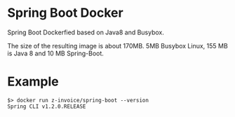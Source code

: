 Spring Boot Docker 
===========
Spring Boot Dockerfied based on Java8 and Busybox.

The size of the resulting image is about 170MB. 5MB Busybox Linux, 155 MB is Java 8 and 10 MB Spring-Boot.


Example
===========

```
$> docker run z-invoice/spring-boot --version 
Spring CLI v1.2.0.RELEASE
```
